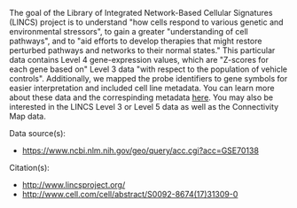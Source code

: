 The goal of the Library of Integrated Network-Based Cellular Signatures (LINCS) project is to understand "how cells respond to various genetic and environmental stressors", to gain a greater "understanding of cell pathways", and to "aid efforts to develop therapies that might restore perturbed pathways and networks to their normal states." This particular data contains Level 4 gene-expression values, which are "Z-scores for each gene based on" Level 3 data "with respect to the population of vehicle controls". Additionally, we mapped the probe identifiers to gene symbols for easier interpretation and included cell line metadata. You can learn more about these data and the correspinding metadata [here](https://clue.io/GEO-guide). You may also be interested in the LINCS Level 3 or Level 5 data as well as the Connectivity Map data.

Data source(s):

* https://www.ncbi.nlm.nih.gov/geo/query/acc.cgi?acc=GSE70138 

Citation(s):

* http://www.lincsproject.org/
* http://www.cell.com/cell/abstract/S0092-8674(17)31309-0

